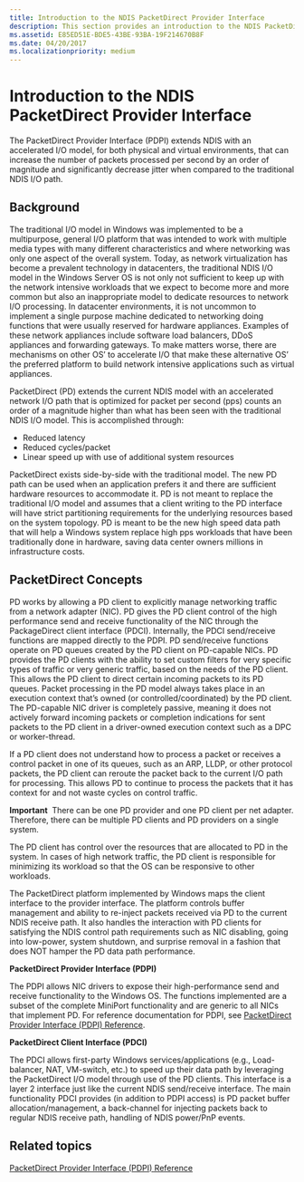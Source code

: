 ```yaml
---
title: Introduction to the NDIS PacketDirect Provider Interface
description: This section provides an introduction to the NDIS PacketDirect Provider Interface (PDPI)
ms.assetid: E85ED51E-BDE5-43BE-93BA-19F214670B8F
ms.date: 04/20/2017
ms.localizationpriority: medium
---
```


# Introduction to the NDIS PacketDirect Provider Interface


The PacketDirect Provider Interface (PDPI) extends NDIS with an accelerated I/O model, for both physical and virtual environments, that can increase the number of packets processed per second by an order of magnitude and significantly decrease jitter when compared to the traditional NDIS I/O path.

## Background


The traditional I/O model in Windows was implemented to be a multipurpose, general I/O platform that was intended to work with multiple media types with many different characteristics and where networking was only one aspect of the overall system. Today, as network virtualization has become a prevalent technology in datacenters, the traditional NDIS I/O model in the Windows Server OS is not only not sufficient to keep up with the network intensive workloads that we expect to become more and more common but also an inappropriate model to dedicate resources to network I/O processing. In datacenter environments, it is not uncommon to implement a single purpose machine dedicated to networking doing functions that were usually reserved for hardware appliances. Examples of these network appliances include software load balancers, DDoS appliances and forwarding gateways. To make matters worse, there are mechanisms on other OS’ to accelerate I/O that make these alternative OS’ the preferred platform to build network intensive applications such as virtual appliances.

PacketDirect (PD) extends the current NDIS model with an accelerated network I/O path that is optimized for packet per second (pps) counts an order of a magnitude higher than what has been seen with the traditional NDIS I/O model. This is accomplished through:

-   Reduced latency
-   Reduced cycles/packet
-   Linear speed up with use of additional system resources

PacketDirect exists side-by-side with the traditional model. The new PD path can be used when an application prefers it and there are sufficient hardware resources to accommodate it. PD is not meant to replace the traditional I/O model and assumes that a client writing to the PD interface will have strict partitioning requirements for the underlying resources based on the system topology. PD is meant to be the new high speed data path that will help a Windows system replace high pps workloads that have been traditionally done in hardware, saving data center owners millions in infrastructure costs.

## PacketDirect Concepts


PD works by allowing a PD client to explicitly manage networking traffic from a network adapter (NIC). PD gives the PD client control of the high performance send and receive functionality of the NIC through the PackageDirect client interface (PDCI). Internally, the PDCI send/receive functions are mapped directly to the PDPI. PD send/receive functions operate on PD queues created by the PD client on PD-capable NICs. PD provides the PD clients with the ability to set custom filters for very specific types of traffic or very generic traffic, based on the needs of the PD client. This allows the PD client to direct certain incoming packets to its PD queues. Packet processing in the PD model always takes place in an execution context that’s owned (or controlled/coordinated) by the PD client. The PD-capable NIC driver is completely passive, meaning it does not actively forward incoming packets or completion indications for sent packets to the PD client in a driver-owned execution context such as a DPC or worker-thread.

If a PD client does not understand how to process a packet or receives a control packet in one of its queues, such as an ARP, LLDP, or other protocol packets, the PD client can reroute the packet back to the current I/O path for processing. This allows PD to continue to process the packets that it has context for and not waste cycles on control traffic.

**Important**  There can be one PD provider and one PD client per net adapter. Therefore, there can be multiple PD clients and PD providers on a single system.

 

The PD client has control over the resources that are allocated to PD in the system. In cases of high network traffic, the PD client is responsible for minimizing its workload so that the OS can be responsive to other workloads.

The PacketDirect platform implemented by Windows maps the client interface to the provider interface. The platform controls buffer management and ability to re-inject packets received via PD to the current NDIS receive path. It also handles the interaction with PD clients for satisfying the NDIS control path requirements such as NIC disabling, going into low-power, system shutdown, and surprise removal in a fashion that does NOT hamper the PD data path performance.

**PacketDirect Provider Interface (PDPI)**

The PDPI allows NIC drivers to expose their high-performance send and receive functionality to the Windows OS. The functions implemented are a subset of the complete MiniPort functionality and are generic to all NICs that implement PD. For reference documentation for PDPI, see [PacketDirect Provider Interface (PDPI) Reference](https://docs.microsoft.com/windows-hardware/drivers/ddi/_netvista/).

**PacketDirect Client Interface (PDCI)**

The PDCI allows first-party Windows services/applications (e.g., Load-balancer, NAT, VM-switch, etc.) to speed up their data path by leveraging the PacketDirect I/O model through use of the PD clients. This interface is a layer 2 interface just like the current NDIS send/receive interface. The main functionality PDCI provides (in addition to PDPI access) is PD packet buffer allocation/management, a back-channel for injecting packets back to regular NDIS receive path, handling of NDIS power/PnP events.

## Related topics


[PacketDirect Provider Interface (PDPI) Reference](https://docs.microsoft.com/windows-hardware/drivers/ddi/_netvista/)

 

 






